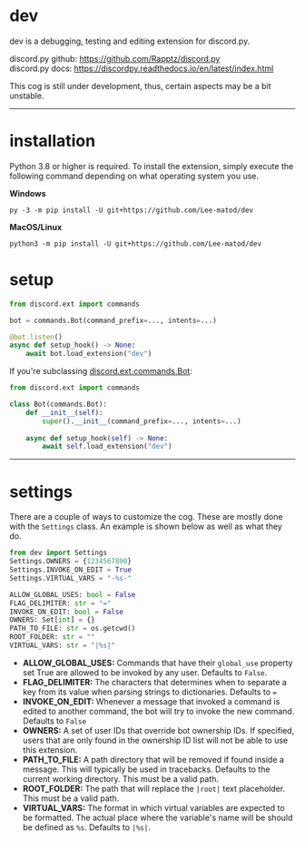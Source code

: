 # dev
dev is a debugging, testing and editing extension for discord.py.

discord.py github: https://github.com/Rapptz/discord.py  
discord.py docs: https://discordpy.readthedocs.io/en/latest/index.html

This cog is still under development, thus, certain aspects may be a bit unstable.
****
# installation

Python 3.8 or higher is required. To install the extension, simply execute the following command depending on what 
operating system you use.

**Windows**
```
py -3 -m pip install -U git+https://github.com/Lee-matod/dev
```
**MacOS/Linux**
```
python3 -m pip install -U git+https://github.com/Lee-matod/dev
```

# setup

```python
from discord.ext import commands

bot = commands.Bot(command_prefix=..., intents=...)

@bot.listen()
async def setup_hook() -> None:
    await bot.load_extension("dev")
```
If you're subclassing 
[discord.ext.commands.Bot](https://discordpy.readthedocs.io/en/stable/ext/commands/api.html#discord.ext.commands.Bot):
```python
from discord.ext import commands

class Bot(commands.Bot):
    def __init__(self):
        super().__init__(command_prefix=..., intents=...)
    
    async def setup_hook(self) -> None:
        await self.load_extension("dev")
```
****
# settings

There are a couple of ways to customize the cog. These are mostly done with the `Settings` class. An example is shown 
below as well as what they do.
```python
from dev import Settings
Settings.OWNERS = {1234567890}
Settings.INVOKE_ON_EDIT = True
Settings.VIRTUAL_VARS = "-%s-"
```
```python
ALLOW_GLOBAL_USES: bool = False
FLAG_DELIMITER: str = "="
INVOKE_ON_EDIT: bool = False
OWNERS: Set[int] = {}
PATH_TO_FILE: str = os.getcwd()
ROOT_FOLDER: str = ""
VIRTUAL_VARS: str = "|%s|"
```
* **ALLOW_GLOBAL_USES:** Commands that have their `global_use` property set True are allowed to be invoked by any user. 
Defaults to `False`.
* **FLAG_DELIMITER:** The characters that determines when to separate a key from its value when parsing strings to 
dictionaries. Defaults to `=`
* **INVOKE_ON_EDIT:** Whenever a message that invoked a command is edited to another command, the bot will try to invoke 
the new command. Defaults to `False`
* **OWNERS:** A set of user IDs that override bot ownership IDs. If specified, users that are only found in the 
ownership ID list will not be able to use this extension.
* **PATH_TO_FILE:** A path directory that will be removed if found inside a message. This will typically be used in 
tracebacks. Defaults to the current working directory. This must be a valid path.
* **ROOT_FOLDER:** The path that will replace the `|root|` text placeholder. This must be a valid path.
* **VIRTUAL_VARS:** The format in which virtual variables are expected to be formatted. The actual place where the 
variable's name will be should be defined as `%s`. Defaults to `|%s|`.
